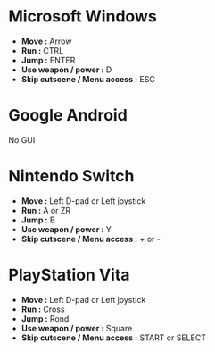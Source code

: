 # Microsoft Windows
* **Move :** Arrow
* **Run :** CTRL
* **Jump :** ENTER
* **Use weapon / power :** D
* **Skip cutscene / Menu access :** ESC

# Google Android
<p>No GUI</p>

# Nintendo Switch
* **Move :** Left D-pad or Left joystick
* **Run :** A or ZR
* **Jump :** B
* **Use weapon / power :** Y
* **Skip cutscene / Menu access :** + or -

# PlayStation Vita
* **Move :** Left D-pad or Left joystick
* **Run :** Cross
* **Jump :** Rond
* **Use weapon / power :** Square
* **Skip cutscene / Menu access :** START or SELECT
